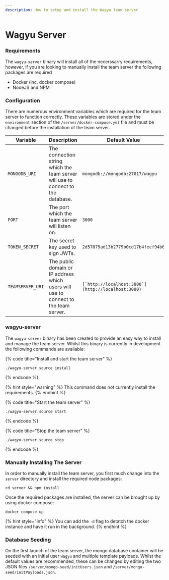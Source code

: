 ```yaml
---
description: How to setup and install the Wagyu team server
---
```


# Wagyu Server

### Requirements

The `wagyu-server` binary will install all of the necerssarry requirements, however, if you are looking to manually install the team server the following packages are required

* Docker (inc. docker compose)
* NodeJS and NPM

### Configuration

There are numerous environment variables which are required for the team server to function correctly. These variables are stored under the `environment` section of the `/server/docker-compose.yml` file and must be changed before the installation of the team server.

| Variable         | Description                                                                         | Default Value                                        | Required                |
| ---------------- | ----------------------------------------------------------------------------------- | ---------------------------------------------------- | ----------------------- |
| `MONGODB_URI`    | The connection string which the team server will use to connect to the database.    | `mongodb://mongodb:27017/wagyu`                      | Yes                     |
| `PORT`           | The port which the team server will listen on.                                      | `3000`                                               | Yes                     |
| `TOKEN_SECRET`   | The secret key used to sign JWTs.                                                   | `2d57079ad13b2779b0cd17b4fecf94b6`                   | Yes, change recommended |
| `TEAMSERVER_URI` | The public domain or IP address which users will use to connect to the team server. | ``[`http://localhost:3000`](http://localhost:3000)`` | Yes                     |

### wagyu-server

The `wagyu-server` binary has been created to provide an easy way to install and manage the team server. Whilst this binary is currently in development the following commands are available:

{% code title="Install and start the team server" %}
```shell
./wagyu-server.source install
```
{% endcode %}

{% hint style="warning" %}
This command does not currently install the requirements.
{% endhint %}

{% code title="Start the team server" %}
```shell
./wagyu-server.source start
```
{% endcode %}

{% code title="Stop the team server" %}
```shell
./wagyu-server.source stop
```
{% endcode %}

### Manually Installing The Server

In order to manually install the team server, you first much change into the `server` directory and install the required node packages:

```shell
cd server && npm install
```

Once the required packages are installed, the server can be brought up by using docker compose:

```shell
docker compose up
```

{% hint style="info" %}
You can add the `-d` flag to detatch the docker instance and have it run in the background.
{% endhint %}

### Database Seeding

On the first launch of the team server, the mongo database container will be seeded with an initial user `wagyu` and multiple template payloads. Whilst the default values are recommended, these can be changed by editing the two JSON files `/server/mongo-seed/initUsers.json` and `/server/mongo-seed/initPayloads.json`.
